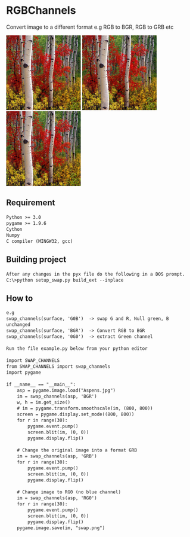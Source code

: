# RGBChannels
Convert image to a different format e.g RGB to BGR, RGB to GRB etc 


![alt text](https://github.com/yoyoberenguer/RGBChannels/blob/master/RGB.png)
![alt text](https://github.com/yoyoberenguer/RGBChannels/blob/master/RGB.png) 
![alt text](https://github.com/yoyoberenguer//RGBChannels/blob/master/RGB.png) 


## Requirement 
```
Python >= 3.0
pygame >= 1.9.6
Cython 
Numpy
C compiler (MINGW32, gcc)
```

## Building project
```
After any changes in the pyx file do the following in a DOS prompt.
C:\>python setup_swap.py build_ext --inplace
```

## How to
```
e.g 
swap_channels(surface, 'G0B')  -> swap G and R, Null green, B unchanged
swap_channels(surface, 'BGR')  -> Convert RGB to BGR
swap_channels(surface, '0G0')  -> extract Green channel

Run the file example.py below from your python editor

import SWAP_CHANNELS
from SWAP_CHANNELS import swap_channels
import pygame

if __name__ == "__main__":
    asp = pygame.image.load("Aspens.jpg")
    im = swap_channels(asp, 'BGR')
    w, h = im.get_size()
    # im = pygame.transform.smoothscale(im, (800, 800))
    screen = pygame.display.set_mode((800, 800))
    for r in range(30):
        pygame.event.pump()
        screen.blit(im, (0, 0))
        pygame.display.flip()
       
    # Change the original image into a format GRB
    im = swap_channels(asp, 'GRB')   
    for r in range(30):
        pygame.event.pump()
        screen.blit(im, (0, 0))
        pygame.display.flip()
    
    # Change image to RG0 (no blue channel)
    im = swap_channels(asp, 'RG0')
    for r in range(30):
        pygame.event.pump()
        screen.blit(im, (0, 0))
        pygame.display.flip()
    pygame.image.save(im, "swap.png")


```


